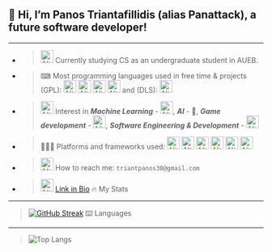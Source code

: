 ## 👋 Hi, I’m Panos Triantafillidis (alias Panattack), a future software developer!
***
- >  <img title="Coding" alt="Alt text" style="width:25px;height:25px" src="https://cdn-icons-png.flaticon.com/128/6062/6062646.png"> Currently studying CS as an undergraduate student in AUEB.
- >  ⌨ Most programming languages used in free time & projects (GPL): <img title="Python" alt="Alt text" style="width:25px;height:25px" src="https://cdn-icons-png.flaticon.com/128/5968/5968350.png"> <img title="C++" alt="Alt text" style="width:25px;height:25px;" src="https://cdn-icons-png.flaticon.com/128/6132/6132222.png"> <img title="C#" alt="Alt text" style="width:25px;height:25px" src="https://cdn-icons-png.flaticon.com/128/6132/6132221.png"> <img title="Java" alt="Alt text" style="width:25px;height:25px" src="https://cdn-icons-png.flaticon.com/128/5968/5968282.png"> and (DLS): <img title="SQL" alt="Alt text" style="width:25px;height:25px" src="https://cdn-icons-png.flaticon.com/128/2772/2772128.png">
- >  <img title="" alt="Alt text" style="width:25px;height:25px" src="https://cdn-icons-png.flaticon.com/128/4046/4046911.png"> Interest in ***Machine Learning*** - <img title="Neural Networks" alt="Alt text" style="width:25px;height:25px" src="https://cdn-icons-png.flaticon.com/128/6969/6969098.png">, ***AI*** - 🤖, ***Game development*** -  <img title="Game Dev" alt="Alt text" style="width:25px;height:25px" src="https://cdn-icons-png.flaticon.com/128/5812/5812987.png">, ***Software Engineering & Development*** - <img title="SWE/D" alt="Alt text" style="width:25px;height:25px" src="https://cdn-icons-png.flaticon.com/128/7991/7991055.png">
- >  👨🏻‍💻 Platforms and frameworks used: <img title="Unity" alt="Alt text" style="width:25px;height:25px;" src="https://cdn-icons-png.flaticon.com/128/5969/5969294.png"> <img title="Django" alt="Alt text" style="width:25px;height:25px;" src="https://cdn-icons-png.flaticon.com/128/9307/9307630.png"> <img title="Android Studio" alt="Alt text" style="width:25px;height:25px;" src="https://cdn-icons-png.flaticon.com/128/270/270780.png"> <img title="Git" alt="Alt text" style="width:25px;height:25px;" src="https://cdn-icons-png.flaticon.com/128/8695/8695385.png"> <img title="Gitlab" alt="Alt text" style="width:25px;height:25px;" src="https://cdn-icons-png.flaticon.com/128/5968/5968853.png"> <img title="Github" alt="Alt text" style="width:25px;height:25px;" src="https://cdn-icons-png.flaticon.com/128/11104/11104255.png"> 
- >  <img title="Gmail" alt="Alt text" style="width:25px;height:25px;" src="https://cdn-icons-png.flaticon.com/128/732/732200.png"> How to reach me: ```triantpanos30@gmail.com```
- >  <img title="LinkedIn" alt="Alt text" style="width:25px;height:25px;" src="https://cdn-icons-png.flaticon.com/128/2504/2504923.png"> [Link in Bio](https://www.linkedin.com/in/panos-triantafillidis-709aa927b/)
🔥 My Stats
*** 
  > [![GitHub Streak](http://github-readme-streak-stats.herokuapp.com?user=Panattack)](https://git.io/streak-stats)
⌨️ Languages
*** 
  > ![Top Langs](https://github-readme-stats.vercel.app/api/top-langs/?username=PanattackM&layout=compact)
<!---
Panattack/Panattack is a ✨ special ✨ repository because its `README.md` (this file) appears on your GitHub profile.
You can click the Preview link to take a look at your changes.
--->
